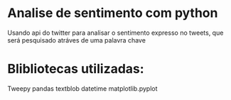 # Analise de sentimento com python
 Usando api do twitter para analisar o sentimento expresso no tweets,
 que será pesquisado atráves de uma palavra chave

# Blibliotecas utilizadas:
 Tweepy
 pandas
 textblob
 datetime
 matplotlib.pyplot
 
